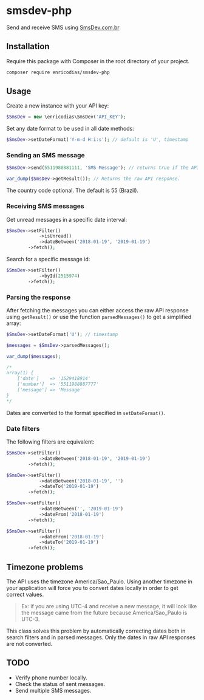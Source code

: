 # smsdev-php

Send and receive SMS using [SmsDev.com.br](https://www.smsdev.com.br)

## Installation

Require this package with Composer in the root directory of your project.

```bash
composer require enricodias/smsdev-php
```

## Usage

Create a new instance with your API key:

```php
$SmsDev = new \enricodias\SmsDev('API_KEY');
```

Set any date format to be used in all date methods:

```php
$SmsDev->setDateFormat('Y-m-d H:i:s'); // default is 'U', timestamp
```

### Sending an SMS message

```php
$SmsDev->send(5511988881111, 'SMS Message'); // returns true if the API accepts the message

var_dump($SmsDev->getResult()); // Returns the raw API response.
```

The country code optional. The default is 55 (Brazil).

### Receiving SMS messages

Get unread messages in a specific date interval:

```php
$SmsDev->setFilter()
            ->isUnread()
            ->dateBetween('2018-01-19', '2019-01-19')
        ->fetch();
```

Search for a specific message id:

```php
$SmsDev->setFilter()
            ->byId(2515974)
        ->fetch();
```

### Parsing the response

After fetching the messages you can either access the raw API response using ```getResult()``` or use the function ```parsedMessages()``` to get a simplified array:

```php
$SmsDev->setDateFormat('U'); // timestamp

$messages = $SmsDev->parsedMessages();

var_dump($messages);

/*
array(1) {
    ['date']    => '1529418914'
    ['number']  => '5511988887777'
    ['message'] => 'Message'
}
*/
```

Dates are converted to the format specified in ```setDateFormat()```.

### Date filters

The following filters are equivalent:

```php
$SmsDev->setFilter()
            ->dateBetween('2018-01-19', '2019-01-19')
        ->fetch();

$SmsDev->setFilter()
            ->dateBetween('2018-01-19', '')
            ->dateTo('2019-01-19')
        ->fetch();

$SmsDev->setFilter()
            ->dateBetween('', '2019-01-19')
            ->dateFrom('2018-01-19')
        ->fetch();

$SmsDev->setFilter()
            ->dateFrom('2018-01-19')
            ->dateTo('2019-01-19')
        ->fetch();
```

## Timezone problems

The API uses the timezone America/Sao_Paulo. Using another timezone in your application will force you to convert dates locally in order to get correct values.

> Ex: if you are using UTC-4 and receive a new message, it will look like the message came from the future because America/Sao_Paulo is UTC-3.

This class solves this problem by automatically correcting dates both in search filters and in parsed messages. Only the dates in raw API responses are not converted.

## TODO

-    Verify phone number locally.
-    Check the status of sent messages.
-    Send multiple SMS messages.
